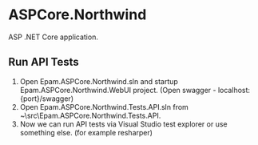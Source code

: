 # ASPCore.Northwind
ASP .NET Core application.

## Run API Tests
1. Open Epam.ASPCore.Northwind.sln and startup Epam.ASPCore.Northwind.WebUI project. (Open swagger - localhost:{port}/swagger)
2. Open Epam.ASPCore.Northwind.Tests.API.sln from ~\src\Epam.ASPCore.Northwind.Tests.API.
3. Now we can run API tests via Visual Studio test explorer or use something else. (for example resharper)
